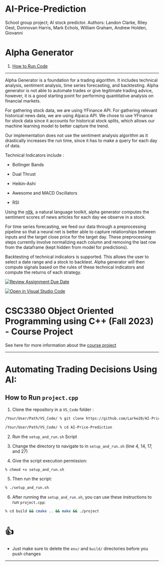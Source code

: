 # AI-Price-Prediction
School group project; AI stock predictor. 
Authors: Landon Clarke, Riley Oest, Donnovan Harris, Mark Echols, William Graham, Andrew Holden, Giovanni

# Alpha Generator 

1. [How to Run Code](#s1) 

---

Alpha Generator is a foundation for a trading algorithm. It includes technical analysis, sentiment analysis, time series forecasting, and backtesting. Alpha generator is not able to automate trades or give legitimate trading advice, however, it is a good starting point for performing quantitative analysis on financial markets. 

For gathering stock data, we are using YFinance API. For gathering relevant historical news data, we are using Alpaca API. We chose to use YFinance for stock data since it accounts for historical stock splits, which allows our machine learning model to better capture the trend. 

Our implementation does not use the sentiment analysis algorithm as it drastically increases the run time, since it has to make a query for each day of data.

Technical Indicators include : 

* Bollinger Bands

* Dual Thrust

* Heikin-Ashi

* Awesome and MACD Oscillators

* RSI

Using the [nltk](https://www.nltk.org/), a natural language toolkit, alpha generator computes the sentiment scores of news articles for each day we observe in a stock. 

For time series forecasting, we feed our data through a preprocessing pipeline so that a neural net is better able to capture relationships between inputs and the target close price for the target day. These preprocessing steps currently involve normalizing each column and removing the last row from the dataframe (kept hidden from model for predictions).

Backtesting of technical indicators is supported. This allows the user to select a date range and a stock to backtest. Alpha generator will then compute signals based on the rules of these technical indicators and compute the returns of each strategy. 

[![Review Assignment Due Date](https://classroom.github.com/assets/deadline-readme-button-24ddc0f5d75046c5622901739e7c5dd533143b0c8e959d652212380cedb1ea36.svg)](https://classroom.github.com/a/UCqQgtmZ)

[![Open in Visual Studio Code](https://classroom.github.com/assets/open-in-vscode-718a45dd9cf7e7f842a935f5ebbe5719a5e09af4491e668f4dbf3b35d5cca122.svg)](https://classroom.github.com/online_ide?assignment_repo_id=11711383&assignment_repo_type=AssignmentRepo)

# CSC3380 Object Oriented Programming using C++ (Fall 2023) - Course Project

See here for more information about the [course project][project]

[project]: https://teaching.hkaiser.org/fall2023/csc3380/assignments/project.html

---

# Automating Trading Decisions Using AI:

## How to Run `project.cpp` <a name="s1"></a>

1. Clone the repository in a `VS_Code` folder : 

```bash
/Your/User/Path/VS_Code/ % git clone https://github.com/Larke20/AI-Price-Prediction.git

/Your/User/Path/VS_Code/ % cd AI-Price-Prediction
```

2. Run the `setup_and_run.sh` Script

3. Change the directory to navigate to in `setup_and_run.sh` (line 4, 14, 17, and 27)

4. Give the script execution permission:

```bash
% chmod +x setup_and_run.sh
```

5. Then run the script:

```bash
% ./setup_and_run.sh
```

6. After running the `setup_and_run.sh`, you can use these instructions to run `project.cpp`:

```bash
% cd build && cmake .. && make && ./project 
```

# 👍

* Just make sure to delete the `env/` and `build/` directories before you push changes
  
---

